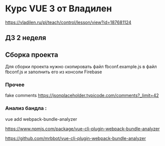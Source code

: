 # Курс VUE 3 от Владилен
https://vladilen.ru/pl/teach/control/lesson/view?id=187681124

## ДЗ 2 неделя

## Сборка проекта
Для сборки проекта нужно скопировать файл fbconf.example.js в файл fbconf.js и заполнить его из консоли Firebase

### Прочее
fake comments
https://jsonplaceholder.typicode.com/comments?_limit=42

### Анализ бандла :

vue add webpack-bundle-analyzer  

https://www.npmjs.com/package/vue-cli-plugin-webpack-bundle-analyzer

https://github.com/mrbbot/vue-cli-plugin-webpack-bundle-analyzer